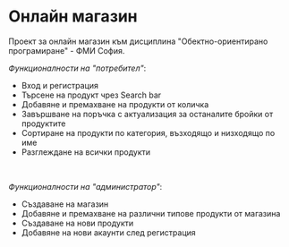# Онлайн магазин

Проект за онлайн магазин към дисциплина "Обектно-ориентирано програмиране" - ФМИ София. 

*Функционалности на "потребител"*:
- Вход и регистрация
- Търсене на продукт чрез Search bar
- Добавяне и премахване на продукти от количка
- Завършване на поръчка с актуализация за останалите бройки от продуктите
- Сортиране на продукти по категория, възходящо и низходящо по име
- Разглеждане на всички продукти
<br>

*Функционалности на "администратор"*:
- Създаване на магазин
- Добавяне и премахване на различни типове продукти от магазина
- Създаване на нови продукти
- Добавяне на нови акаунти след регистрация
